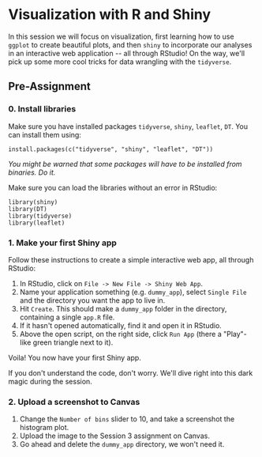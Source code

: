 # Visualization with R and Shiny

In this session we will focus on visualization, first learning how to use
`ggplot` to create beautiful plots, and then `shiny` to incorporate our
analyses in an interactive web application -- all through RStudio! On the 
way, we'll pick up some more cool tricks for data wrangling with the 
`tidyverse`.

## Pre-Assignment


### 0. Install libraries

Make sure you have installed packages `tidyverse`, `shiny`, `leaflet`, `DT`. 
You can install them using: 

```
install.packages(c("tidyverse", "shiny", "leaflet", "DT"))
```
*You might be warned that some packages will have to be installed from 
binaries. Do it.*

Make sure you can load the libraries without an error in RStudio:

```
library(shiny)
library(DT)
library(tidyverse)
library(leaflet)
```

### 1. Make your first Shiny app

Follow these instructions to create a simple interactive web app, all through RStudio: 

1. In RStudio, click on `File -> New File -> Shiny Web App`. 
2. Name your application something (e.g. `dummy_app`), select `Single File` and the directory you want the app to live in. 
3. Hit `Create`. This should make a `dummy_app` folder in the directory, containing a single `app.R` file.
4. If it hasn't opened automatically, find it and open it in RStudio.
5. Above the open script, on the right side, click `Run App` (there a "Play"-like green triangle next to it).

Voila! You now have your first Shiny app. 

If you don't understand the code, don't worry. We'll dive right into this dark magic during the session.

### 2. Upload a screenshot to Canvas

1. Change the `Number of bins` slider to 10, and take a screenshot the histogram plot.
2. Upload the image to the Session 3 assignment on Canvas.
3. Go ahead and delete the `dummy_app` directory, we won't need it. 
